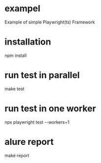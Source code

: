 # exampel
Example of simple Playwright(ts) Framework

# installation
npm install

# run test in parallel
make test

# run test in one worker 
npx playwright test --workers=1

# alure report
make report